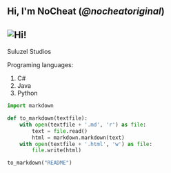 Hi, I'm __NoCheat__ (_@nocheatoriginal_)
---
![](https://abload.de/img/__profilbild__s2j47.jpeg "Hi!")
---
Suluzel Studios

Programing languages: 
  1.  C#
  2.  Java 
  3.  Python


```python
import markdown

def to_markdown(textfile):
  	with open(textfile + '.md', 'r') as file:
        text = file.read()
        html = markdown.markdown(text)
    with open(textfile + '.html', 'w') as file:
        file.write(html)

to_markdown("README")
```
